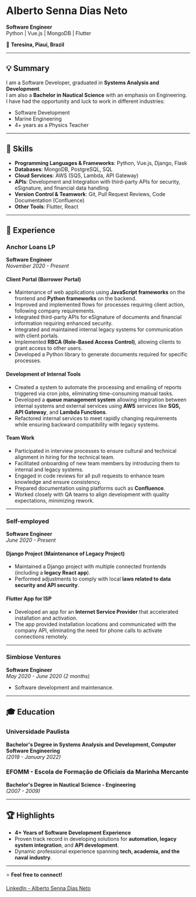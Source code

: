 # Alberto Senna Dias Neto  
**Software Engineer**  
Python | Vue.js | MongoDB | Flutter  

📍 **Teresina, Piauí, Brazil**  

---

## 💡 Summary  
I am a Software Developer, graduated in **Systems Analysis and Development**.  
I am also a **Bachelor in Nautical Science** with an emphasis on Engineering.  
I have had the opportunity and luck to work in different industries:  
- Software Development  
- Marine Engineering  
- 4+ years as a Physics Teacher  

---

## 🧰 Skills  
- **Programming Languages & Frameworks**: Python, Vue.js, Django, Flask  
- **Databases**: MongoDB, PostgreSQL, SQL  
- **Cloud Services**: AWS (SQS, Lambda, API Gateway)  
- **APIs**: Development and Integration with third-party APIs for security, eSignature, and financial data handling  
- **Version Control & Teamwork**: Git, Pull Request Reviews, Code Documentation (Confluence)  
- **Other Tools**: Flutter, React  

---

## 💼 Experience  

### **Anchor Loans LP**  
**Software Engineer**  
*November 2020 - Present*  

#### **Client Portal (Borrower Portal)**  
- Maintenance of web applications using **JavaScript frameworks** on the frontend and **Python frameworks** on the backend.  
- Improved and implemented flows for processes requiring client action, following company requirements.  
- Integrated third-party APIs for eSignature of documents and financial information requiring enhanced security.  
- Integrated and maintained internal legacy systems for communication with client portals.  
- Implemented **RBCA (Role-Based Access Control)**, allowing clients to grant access to other users.  
- Developed a Python library to generate documents required for specific processes.  

#### **Development of Internal Tools**  
- Created a system to automate the processing and emailing of reports triggered via cron jobs, eliminating time-consuming manual tasks.  
- Developed a **queue management system** allowing integration between internal systems and external services using **AWS** services like **SQS, API Gateway**, and **Lambda Functions**.  
- Refactored internal services to meet rapidly changing requirements while ensuring backward compatibility with legacy systems.  

#### **Team Work**  
- Participated in interview processes to ensure cultural and technical alignment in hiring for the technical team.  
- Facilitated onboarding of new team members by introducing them to internal and legacy systems.  
- Engaged in code reviews for all pull requests to enhance team knowledge and ensure consistency.  
- Prepared documentation using platforms such as **Confluence**.  
- Worked closely with QA teams to align development with quality expectations, minimizing rework.  

---

### **Self-employed**  
**Software Engineer**  
*June 2020 - Present*  

#### **Django Project (Maintenance of Legacy Project)**  
- Maintained a Django project with multiple connected frontends (including a **legacy React app**).  
- Performed adjustments to comply with local **laws related to data security and API security**.  

#### **Flutter App for ISP**  
- Developed an app for an **Internet Service Provider** that accelerated installation and activation.  
- The app provided installation locations and communicated with the company API, eliminating the need for phone calls to activate connections remotely.  

---

### **Simbiose Ventures**  
**Software Engineer**  
*May 2020 - June 2020 (2 months)*  
- Software development and maintenance.  

---

## 🎓 Education  

### **Universidade Paulista**  
**Bachelor's Degree in Systems Analysis and Development, Computer Software Engineering**  
*(2019 - January 2022)*  

### **EFOMM - Escola de Formação de Oficiais da Marinha Mercante**  
**Bachelor's Degree in Nautical Science - Engineering**  
*(2007 - 2009)*  

---

## 🏆 Highlights  
- **4+ Years of Software Development Experience**  
- Proven track record in developing solutions for **automation, legacy system integration**, and **API development**.  
- Dynamic professional experience spanning **tech, academia, and the naval industry**.  

---

⭐ **Feel free to connect!**

<a href="https://www.linkedin.com/in/albertosdneto" target="_blank">LinkedIn - Alberto Senna Dias Neto</a>  
 
  
